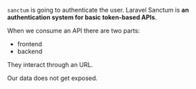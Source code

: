 `sanctum` is going to authenticate the user.
Laravel Sanctum is **an authentication system for basic token-based APIs**.

When we consume an API there are two parts:
- frontend
- backend

They interact through an URL.

Our data does not get exposed.